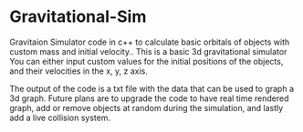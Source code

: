 # Gravitational-Sim
Gravitaion Simulator code in c++ to calculate basic orbitals of objects with custom mass and initial velocity..
This is a basic 3d gravitational simulator
You can either input custom values for the initial positions of the objects, and their velocities in the x, y, z axis.

The output of the code is a txt file with the data that can be used to graph a 3d graph.
Future plans are to upgrade the code to have real time rendered graph, add or remove objects at random during the simulation, and lastly add a live collision system.
